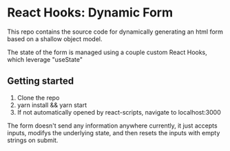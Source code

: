 # React Hooks: Dynamic Form

This repo contains the source code for dynamically generating an html form based on a shallow object model.

The state of the form is managed using a couple custom React Hooks, which leverage "useState"

## Getting started

1. Clone the repo
2. yarn install && yarn start
3. If not automatically opened by react-scripts, navigate to localhost:3000

The form doesn't send any information anywhere currently, it just accepts inputs, modifys the underlying state, and then resets the inputs with empty strings on submit.

